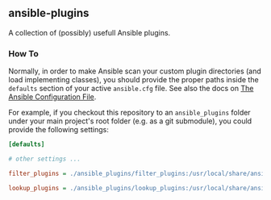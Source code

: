 ## ansible-plugins

A collection of (possibly) usefull Ansible plugins.

### How To

Normally, in order to make Ansible scan your custom plugin directories (and load implementing classes), you should
provide the proper paths inside the `defaults` section of your active `ansible.cfg` file.
See also the docs on [The Ansible Configuration File](http://docs.ansible.com/intro_configuration.html).

For example, if you checkout this repository to an `ansible_plugins` folder under your main project's root folder
(e.g. as a git submodule), you could provide the following settings:

```ini
[defaults]

# other settings ...

filter_plugins = ./ansible_plugins/filter_plugins:/usr/local/share/ansible_plugins/filter_plugins

lookup_plugins = ./ansible_plugins/lookup_plugins:/usr/local/share/ansible_plugins/lookup_plugins
```
